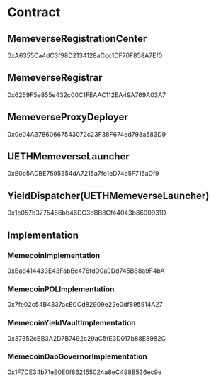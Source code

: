 # Contract

## MemeverseRegistrationCenter

0xA6355Ca4dC3f98D2134128aCcc1DF70F858A7Ef0

## MemeverseRegistrar

0x6259F5e855e432c00C1FEAAC112EA49A769A03A7

## MemeverseProxyDeployer

0x0e04A37860667543072c23F38F674ed798a583D9

## UETHMemeverseLauncher

0xE0b5ADBE7595354dA7215a7fe1eD74e5F715aDf9

## YieldDispatcher(UETHMemeverseLauncher)

0x1c057b3775486bb46DC3dBB8Cf44043b8600931D

## Implementation

### MemecoinImplementation

0xBad414433E43FabBe476fdD0a9Dd745B88a9F4bA

### MemecoinPOLImplementation

0x7fe02c54B4337acECCd82909e22e0df895914A27

### MemecoinYieldVaultImplementation

0x37352cBB3A2D7B7492c29aC5fE3D017b88E8982C

### MemecoinDaoGovernorImplementation

0x1F7CE34b71eE0E0f862155024a8eC498B536ec9e

